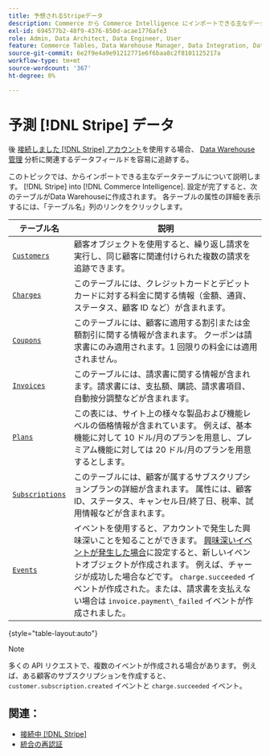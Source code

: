```yaml
---
title: 予想されるStripeデータ
description: Commerce から Commerce Intelligence にインポートできる主なデータテーブルをStripeします。
exl-id: 694577b2-48f9-4376-850d-acae1776afe3
role: Admin, Data Architect, Data Engineer, User
feature: Commerce Tables, Data Warehouse Manager, Data Integration, Data Import/Export
source-git-commit: 6e2f9e4a9e91212771e6f6baa8c2f8101125217a
workflow-type: tm+mt
source-wordcount: '367'
ht-degree: 0%

---
```


# 予測 [!DNL Stripe] データ

後 [接続しました [!DNL Stripe] アカウント](../integrations/stripe.md)を使用する場合、 [Data Warehouse管理](../../../data-analyst/data-warehouse-mgr/tour-dwm.md) 分析に関連するデータフィールドを容易に追跡する。

このトピックでは、からインポートできる主なデータテーブルについて説明します。 [!DNL Stripe] into [!DNL Commerce Intelligence]. 設定が完了すると、次のテーブルがData Warehouseに作成されます。 各テーブルの属性の詳細を表示するには、「テーブル名」列のリンクをクリックします。

| **テーブル名** | **説明** |
|-----|-----|
| [`Customers`](https://stripe.com/docs/sources/customers) | 顧客オブジェクトを使用すると、繰り返し請求を実行し、同じ顧客に関連付けられた複数の請求を追跡できます。 |
| [`Charges`](https://stripe.com/docs/payments/payment-intents/migration/charges) | このテーブルには、クレジットカードとデビットカードに対する料金に関する情報（金額、通貨、ステータス、顧客 ID など）が含まれます。 |
| [`Coupons`](https://stripe.com/docs/api/coupons/object) | このテーブルには、顧客に適用する割引または金額割引に関する情報が含まれます。 クーポンは請求書にのみ適用されます。1 回限りの料金には適用されません。 |
| [`Invoices`](https://stripe.com/docs/billing/migration/invoice-states) | このテーブルには、請求書に関する情報が含まれます。請求書には、支払額、購読、請求書項目、自動按分調整などが含まれます。 |
| [`Plans`](https://stripe.com/docs/api/plans/object) | この表には、サイト上の様々な製品および機能レベルの価格情報が含まれています。 例えば、基本機能に対して 10 ドル/月のプランを用意し、プレミアム機能に対しては 20 ドル/月のプランを用意するとします。 |
| [`Subscriptions`](https://stripe.com/docs/api/subscriptions/object) | このテーブルには、顧客が属するサブスクリプションプランの詳細が含まれます。 属性には、顧客 ID、ステータス、キャンセル日/終了日、税率、試用情報などが含まれます。 |
| [`Events`](https://stripe.com/docs/development/dashboard/events) | イベントを使用すると、アカウントで発生した興味深いことを知ることができます。 [興味深いイベントが発生した場合](https://stripe.com/docs/api/events/types)に設定すると、新しいイベントオブジェクトが作成されます。 例えば、チャージが成功した場合などです。 `charge.succeeded` イベントが作成された。または、請求書を支払えない場合は `invoice.payment\_failed` イベントが作成されました。 |

{style="table-layout:auto"}

>[!NOTE]
>
>多くの API リクエストで、複数のイベントが作成される場合があります。 例えば、ある顧客のサブスクリプションを作成すると、 `customer.subscription.created` イベントと  `charge.succeeded` イベント。

## 関連：

* [接続中 [!DNL Stripe]](../integrations/stripe.md)
* [統合の再認証](https://experienceleague.adobe.com/docs/commerce-knowledge-base/kb/how-to/mbi-reauthenticating-integrations.html)
